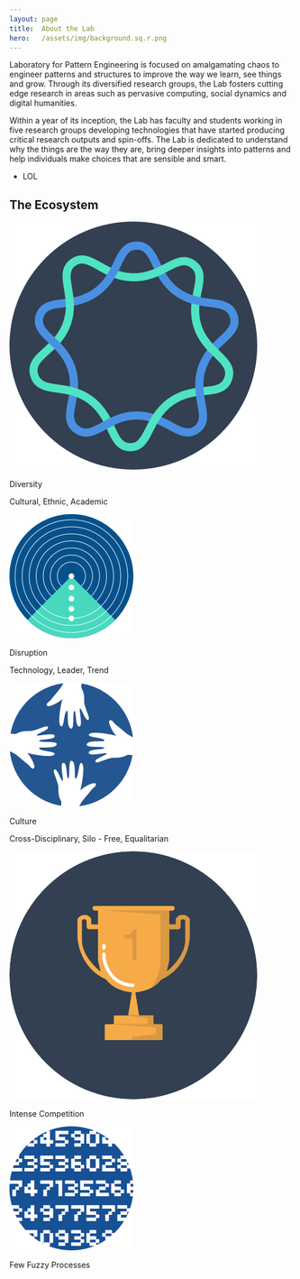 ```yaml
---
layout: page
title:  About the Lab
hero:   /assets/img/background.sq.r.png
---
```

<div class="container">
    <div class="row">
        <div class="col-md-5">
            <p>Laboratory for Pattern Engineering is focused on amalgamating chaos to engineer patterns and structures to improve the way we learn, see things and grow. Through its diversified research groups, the Lab fosters cutting edge research in areas such as pervasive computing, social dynamics and digital humanities.</p>
            <p>Within a year of its inception, the Lab has faculty and students working in five research groups developing technologies that have started producing critical research outputs and spin-offs. The Lab is dedicated to understand why the things are the way they are, bring deeper insights into patterns and help individuals make choices that are sensible and smart.</p>
        </div>
        <div class="col-md-7">
            <ul>
                <li>LOL</li>
            </ul>
        </div>
    </div>
</div>

<div class="wrapper">
    <h2>The Ecosystem</h2>
</div>
<div class="container bg-gray">
    <div class="row">
        <div class="col-sm-offset-3 col-sm-2">
            <div class="card sm">
                <img src="/assets/img/icon.diversity.png">
                <p class="h2">Diversity</p>
                <p class="h3">Cultural, Ethnic, Academic</p>
            </div>
        </div>
        <div class="col-sm-2">
            <div class="card sm">
                <img src="/assets/img/icon.disruptive.png">
                <p class="h2">Disruption</p>
                <p class="h3">Technology, Leader, Trend</p>
            </div>
        </div>
        <div class="col-sm-2">
            <div class="card sm">
                <img src="/assets/img/icon.culture.png">
                <p class="h2">Culture</p>
                <p class="h3">Cross-Disciplinary, Silo - Free, Equalitarian</p>
            </div>
        </div>
    </div>
</div>

<div class="container bg-sine">
    <div class="row">
        <div class="col-sm-offset-4 col-sm-2">
            <div class="card lg">
                <img src="/assets/img/icon.intense.competition.png">
                <p class="h2">Intense Competition</p>
            </div>
        </div>
        <div class="col-sm-2">
            <div class="card lg">
                <img src="/assets/img/icon.fuzzy.processes.png">
                <p class="h2">Few Fuzzy Processes</p>
            </div>
        </div>
    </div>
</div>
